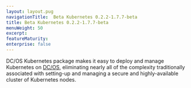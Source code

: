 ```yaml
---
layout: layout.pug
navigationTitle:  Beta Kubernetes 0.2.2-1.7.7-beta
title: Beta Kubernetes 0.2.2-1.7.7-beta
menuWeight: 50
excerpt:
featureMaturity:
enterprise: false
---
```


<!-- This source repo for this topic is https://github.com/mesosphere/dcos-kubernetes -->


DC/OS Kubernetes package makes it easy to deploy and manage Kubernetes on [DC/OS](https://mesosphere.com/product/), eliminating nearly all of the complexity traditionally associated with setting-up and managing a secure and highly-available cluster of Kubernetes nodes.
